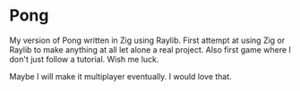 # Pong

My version of Pong written in Zig using Raylib.
First attempt at using Zig or Raylib to make anything at all let alone a real project.
Also first game where I don't just follow a tutorial.
Wish me luck.

Maybe I will make it multiplayer eventually.
I would love that.
